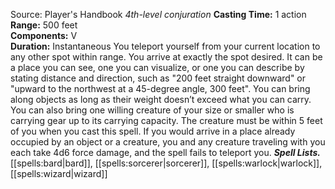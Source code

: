 Source: Player's Handbook
*4th-level conjuration*
**Casting Time:** 1 action  
**Range:** 500 feet  
**Components:** V  
**Duration:** Instantaneous
You teleport yourself from your current location to any other spot within range. You arrive at exactly the spot desired. It can be a place you can see, one you can visualize, or one you can describe by stating distance and direction, such as "200 feet straight downward" or "upward to the northwest at a 45-degree angle, 300 feet".
You can bring along objects as long as their weight doesn’t exceed what you can carry. You can also bring one willing creature of your size or smaller who is carrying gear up to its carrying capacity. The creature must be within 5 feet of you when you cast this spell.
If you would arrive in a place already occupied by an object or a creature, you and any creature traveling with you each take 4d6 force damage, and the spell fails to teleport you.
***Spell Lists.*** [[spells:bard|bard]], [[spells:sorcerer|sorcerer]], [[spells:warlock|warlock]], [[spells:wizard|wizard]]